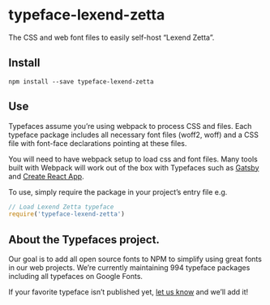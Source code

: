 
# typeface-lexend-zetta

The CSS and web font files to easily self-host “Lexend Zetta”.

## Install

`npm install --save typeface-lexend-zetta`

## Use

Typefaces assume you’re using webpack to process CSS and files. Each typeface
package includes all necessary font files (woff2, woff) and a CSS file with
font-face declarations pointing at these files.

You will need to have webpack setup to load css and font files. Many tools built
with Webpack will work out of the box with Typefaces such as [Gatsby](https://github.com/gatsbyjs/gatsby)
and [Create React App](https://github.com/facebookincubator/create-react-app).

To use, simply require the package in your project’s entry file e.g.

```javascript
// Load Lexend Zetta typeface
require('typeface-lexend-zetta')
```

## About the Typefaces project.

Our goal is to add all open source fonts to NPM to simplify using great fonts in
our web projects. We’re currently maintaining 994 typeface packages
including all typefaces on Google Fonts.

If your favorite typeface isn’t published yet, [let us know](https://github.com/KyleAMathews/typefaces)
and we’ll add it!
